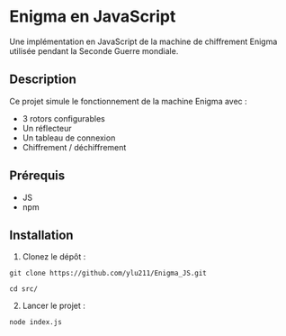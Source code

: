 # Enigma en JavaScript

Une implémentation en JavaScript de la machine de chiffrement Enigma utilisée pendant la Seconde Guerre mondiale.

## Description

Ce projet simule le fonctionnement de la machine Enigma avec :
- 3 rotors configurables
- Un réflecteur
- Un tableau de connexion
- Chiffrement / déchiffrement 

## Prérequis

- JS
- npm

## Installation

1. Clonez le dépôt :
```
git clone https://github.com/ylu211/Enigma_JS.git
```
```
cd src/
```

2. Lancer le projet :
```
node index.js
```


